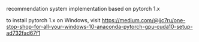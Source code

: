 recommendation system implementation based on pytorch 1.x

to install pytorch 1.x on Windows, visit https://medium.com/@jjc7ru/one-stop-shop-for-all-your-windows-10-anaconda-pytorch-gpu-cuda10-setup-ad732fad67f1